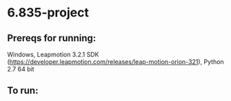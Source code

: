 # 6.835-project

## Prereqs for running: 
Windows, Leapmotion 3.2.1 SDK (https://developer.leapmotion.com/releases/leap-motion-orion-321), Python 2.7 64 bit

## To run:
